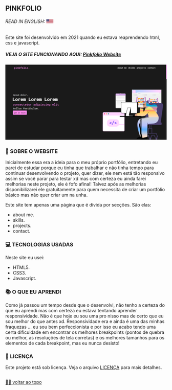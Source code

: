 ## PINKFOLIO

###### READ IN ENGLISH: <kbd>[<img title="United States Flag" alt="English" src="/Images/eua.png" width="22">](/README.md)</kbd> <br>

<p> Este site foi desenvolvido em 2021 quando eu estava reaprendendo html, css e javascript. <p>
  
##### VEJA O SITE FUNCIONANDO AQUI: <a href="http://pinkfolio.epizy.com" target="_blank"> Pinkfolio Website </a> <br>

![Final Result](/Images/preview.png) <br>

### 📑 SOBRE O WEBSITE
Inicialmente essa era a ideia para o meu próprio portfólio, entretando eu parei de estudar porque eu tinha que trabalhar e não tinha tempo para continuar desenvolvendo o projeto, quer dizer, ele nem está tão responsivo assim se você parar para testar xd mas com certeza eu ainda farei melhorias neste projeto, ele é fofo afinal! Talvez após as melhorias disponibilizarei ele gratuitamente para quem necessita de criar um portfólio básico mas não quer criar um na unha. <br>

Este site tem apenas uma página que é divida por secções. São elas: <br>
- about me. <br>
- skills. <br>
- projects. <br>
- contact.

### 💻 TECNOLOGIAS USADAS
Neste site eu usei: <br>
- HTML5.
- CSS3.
- Javascript.

### 📚 O QUE EU APRENDI
Como já passou um tempo desde que o desenvolvi, não tenho a certeza do que eu aprendi mas com certeza eu estava tentando aprender responsividade. Não é que hoje eu sou uma pro nisso mas de certo que eu sou melhor do que antes xd. Responsividade era e ainda é uma das minhas fraquezas ... eu sou bem perfeccionista e por isso eu acabo tendo uma certa dificuldade em encontrar os melhores breakpoints (pontos de quebra ou melhor, as resoluções de tela corretas) e os melhores tamanhos para os elementos de cada breakpoint, mas eu nunca desisto!

### 🍜 LICENÇA

Este projeto está sob licença. Veja o arquivo [LICENÇA](LICENSE.md) para mais detalhes.<br>

##

[☝🏽 voltar ao topo](#pinkfolio)
